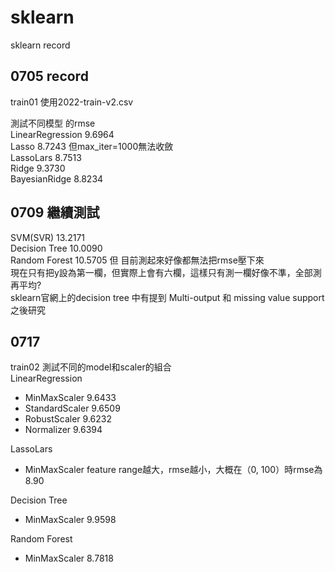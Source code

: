 # sklearn
sklearn record  


## 0705 record
train01 使用2022-train-v2.csv  

測試不同模型 的rmse  
LinearRegression 9.6964  
Lasso  8.7243 但max_iter=1000無法收斂  
LassoLars 8.7513  
Ridge  9.3730  
BayesianRidge 8.8234  

## 0709 繼續測試
SVM(SVR) 13.2171  
Decision Tree 10.0090  
Random Forest 10.5705  但
目前測起來好像都無法把rmse壓下來  
現在只有把y設為第一欄，但實際上會有六欄，這樣只有測一欄好像不準，全部測再平均?  
sklearn官網上的decision tree 中有提到 Multi-output 和 missing value support 之後研究  

## 0717 
train02 測試不同的model和scaler的組合  
LinearRegression 
- MinMaxScaler  9.6433
- StandardScaler   9.6509
- RobustScaler  9.6232
- Normalizer 9.6394

LassoLars
- MinMaxScaler feature range越大，rmse越小，大概在（0, 100）時rmse為8.90

Decision Tree
- MinMaxScaler 9.9598

Random Forest 
- MinMaxScaler 8.7818